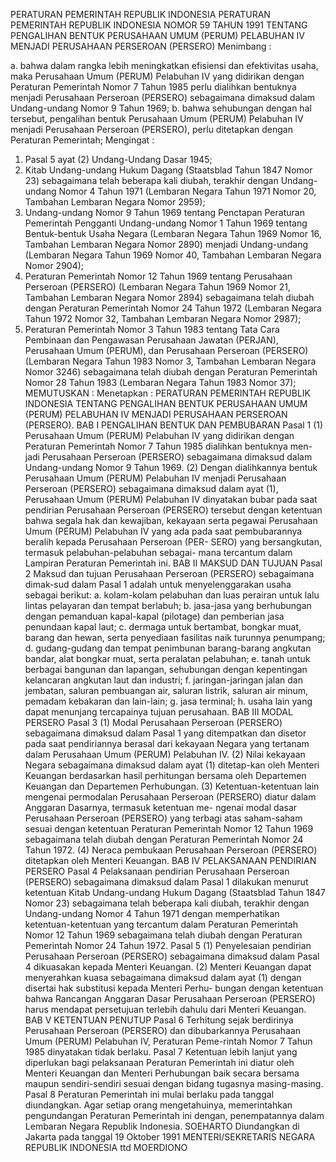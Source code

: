  PERATURAN PEMERINTAH REPUBLIK INDONESIA PERATURAN PEMERINTAH REPUBLIK INDONESIA NOMOR 59 TAHUN 1991 TENTANG PENGALIHAN BENTUK PERUSAHAAN UMUM (PERUM) PELABUHAN IV MENJADI PERUSAHAAN PERSEROAN (PERSERO)
Menimbang :

a. bahwa dalam rangka lebih meningkatkan efisiensi dan efektivitas usaha, maka Perusahaan Umum (PERUM) Pelabuhan IV yang didirikan dengan Peraturan Pemerintah Nomor 7 Tahun 1985 perlu dialihkan bentuknya menjadi Perusahaan Perseroan (PERSERO) sebagaimana dimaksud dalam Undang-undang Nomor 9 Tahun 1969;
b. bahwa sehubungan dengan hal tersebut, pengalihan bentuk Perusahaan Umum (PERUM) Pelabuhan IV menjadi Perusahaan Perseroan (PERSERO), perlu ditetapkan dengan Peraturan Pemerintah;
Mengingat :

1. Pasal 5 ayat (2) Undang-Undang Dasar 1945;
2. Kitab Undang-undang Hukum Dagang (Staatsblad Tahun 1847 Nomor 23) sebagaimana telah beberapa kali diubah, terakhir dengan Undang-undang Nomor 4 Tahun 1971 (Lembaran Negara Tahun 1971 Nomor 20, Tambahan Lembaran Negara Nomor 2959);
3. Undang-undang Nomor 9 Tahun 1969 tentang Penctapan Peraturan Pemerintah Pengganti Undang-undang Nomor 1 Tahun 1969 tentang Bentuk-bentuk Usaha Negara (Lembaran Negara Tahun 1969 Nomor 16, Tambahan Lembaran Negara Nomor 2890) menjadi Undang-undang (Lembaran Negara Tahun 1969 Nomor 40, Tambahan Lembaran Negara Nomor 2904);
4. Peraturan Pemerintah Nomor 12 Tahun 1969 tentang Perusahaan Perseroan (PERSERO) (Lembaran Negara Tahun 1969 Nomor 21, Tambahan Lembaran Negara Nomor 2894) sebagaimana telah diubah dengan Peraturan Pemerintah Nomor 24 Tahun 1972 (Lembaran Negara Tahun 1972 Nomor 32, Tambahan Lembaran Negara Nomor 2987);
5. Peraturan Pemerintah Nomor 3 Tahun 1983 tentang Tata Cara Pembinaan dan Pengawasan Perusahaan Jawatan (PERJAN), Perusahaan Umum (PERUM), dan Perusahaan Perseroan (PERSERO) (Lembaran Negara Tahun 1983 Nomor 3, Tambahan Lembaran Negara Nomor 3246) sebagaimana telah diubah dengan Peraturan Pemerintah Nomor 28 Tahun 1983 (Lembaran Negara Tahun 1983 Nomor 37);
MEMUTUSKAN :
 Menetapkan : PERATURAN PEMERINTAH REPUBLIK INDONESIA TENTANG PENGALIHAN BENTUK PERUSAHAAN UMUM (PERUM) PELABUHAN IV MENJADI PERUSAHAAN PERSEROAN (PERSERO).
BAB I PENGALIHAN BENTUK DAN PEMBUBARAN
Pasal 1
(1) Perusahaan Umum (PERUM) Pelabuhan IV yang didirikan dengan Peraturan Pemerintah Nomor 7 Tahun 1985 dialihkan bentuknya men- jadi Perusahaan Perseroan (PERSERO) sebagaimana dimaksud dalam Undang-undang Nomor 9 Tahun 1969.
(2) Dengan dialihkannya bentuk Perusahaan Umum (PERUM) Pelabuhan IV menjadi Perusahaan Perseroan (PERSERO) sebagaimana dimaksud dalam ayat (1), Perusahaan Umum (PERUM) Pelabuhan IV dinyatakan bubar pada saat pendirian Perusahaan Perseroan (PERSERO) tersebut dengan ketentuan bahwa segala hak dan kewajiban, kekayaan serta pegawai Perusahaan Umum (PERUM) Pelabuhan IV yang ada pada saat pembubarannya beralih kepada Perusahaan Perseroan (PER- SERO) yang bersangkutan, termasuk pelabuhan-pelabuhan sebagai- mana tercantum dalam Lampiran Peraturan Pemerintah ini.
BAB II MAKSUD DAN TUJUAN
Pasal 2
Maksud dan tujuan Perusahaan Perseroan (PERSERO) sebagaimana dimak-sud dalam Pasal 1 adalah untuk menyelenggarakan usaha sebagai berikut:
a. kolam-kolam pelabuhan dan luas perairan untuk lalu lintas pelayaran dan tempat berlabuh;
b. jasa-jasa yang berhubungan dengan pemanduan kapal-kapal (pilotage) dan pemberian jasa penundaan kapal laut;
c. dermaga untuk bertambat, bongkar muat, barang dan hewan, serta penyediaan fasilitas naik turunnya penumpang;
d. gudang-gudang dan tempat penimbunan barang-barang angkutan bandar, alat bongkar muat, serta peralatan pelabuhan;
e. tanah untuk berbagai bangunan dan lapangan, sehubungan dengan kepentingan kelancaran angkutan laut dan industri;
f. jaringan-jaringan jalan dan jembatan, saluran pembuangan air, saluran listrik, saluran air minum, pemadam kebakaran dan lain-lain;
g. jasa terminal;
h. usaha lain yang dapat menunjang tercapainya tujuan perusahaan.
BAB III MODAL PERSERO
Pasal 3
(1) Modal Perusahaan Perseroan (PERSERO) sebagaimana dimaksud dalam Pasal 1 yang ditempatkan dan disetor pada saat pendiriannya berasal dari kekayaan Negara yang tertanam dalam Perusahaan Umum (PERUM) Pelabuhan IV.
(2) Nilai kekayaan Negara sebagaimana dimaksud dalam ayat (1) ditetap-kan oleh Menteri Keuangan berdasarkan hasil perhitungan bersama oleh Departemen Keuangan dan Departemen Perhubungan.
(3) Ketentuan-ketentuan lain mengenai permodalan Perusahaan Perseroan (PERSERO) diatur dalam Anggaran Dasarnya, termasuk ketentuan me- ngenai modal dasar Perusahaan Perseroan (PERSERO) yang terbagi atas saham-saham sesuai dengan ketentuan Peraturan Pemerintah Nomor 12 Tahun 1969 sebagaimana telah diubah dengan Peraturan Pemerintah Nomor 24 Tahun 1972.
(4) Neraca pembukaan Perusahaan Perseroan (PERSERO) ditetapkan oleh Menteri Keuangan.
BAB IV PELAKSANAAN PENDIRIAN PERSERO
Pasal 4
Pelaksanaan pendirian Perusahaan Perseroan (PERSERO) sebagaimana dimaksud dalam Pasal 1 dilakukan menurut ketentuan Kitab Undang-undang Hukum Dagang (Staatsblad Tahun 1847 Nomor 23) sebagaimana telah beberapa kali diubah, terakhir dengan Undang-undang Nomor 4 Tahun 1971 dengan memperhatikan ketentuan-ketentuan yang tercantum dalam Peraturan Pemerintah Nomor 12 Tahun 1969 sebagaimana telah diubah dengan Peraturan Pemerintah Nomor 24 Tahun 1972.
Pasal 5
(1) Penyelesaian pendirian Perusahaan Perseroan (PERSERO) sebagaimana dimaksud dalam Pasal 4 dikuasakan kepada Menteri Keuangan.
(2) Menteri Keuangan dapat menyerahkan kuasa sebagaimana dimaksud dalam ayat (1) dengan disertai hak substitusi kepada Menteri Perhu- bungan dengan ketentuan bahwa Rancangan Anggaran Dasar Perusahaan Perseroan (PERSERO) harus mendapat persetujuan terlebih dahulu dari Menteri Keuangan.
BAB V KETENTUAN PENUTUP
Pasal 6
Terhitung sejak berdirinya Perusahaan Perseroan (PERSERO) dan dibubarkannya Perusahaan Umum (PERUM) Pelabuhan IV, Peraturan Peme-rintah Nomor 7 Tahun 1985 dinyatakan tidak berlaku.
Pasal 7
Ketentuan lebih lanjut yang diperlukan bagi pelaksanaan Peraturan Pemerintah ini diatur oleh Menteri Keuangan dan Menteri Perhubungan baik secara bersama maupun sendiri-sendiri sesuai dengan bidang tugasnya masing-masing.
Pasal 8
Peraturan Pemerintah ini mulai berlaku pada tanggal diundangkan.
Agar setiap orang mengetahuinya, memerintahkan pengundangan Peraturan Pemerintah ini dengan, penempatannya dalam Lembaran Negara Republik Indonesia. SOEHARTO Diundangkan di Jakarta pada tanggal 19 Oktober 1991 MENTERI/SEKRETARIS NEGARA REPUBLIK INDONESIA ttd MOERDIONO